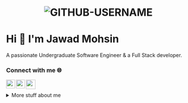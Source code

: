 # <p align="center"> <img src="https://komarev.com/ghpvc/?username=jawad-mohsin&label=Profile%20views&color=ce9927&style=flat" alt="GITHUB-USERNAME" /> </p>

# Hi :wave: I'm Jawad Mohsin 

A passionate Undergraduate Software Engineer & a Full Stack developer.

<h3 align="left">Connect with me 🌐</h3>
<a href="https://www.linkedin.com/in/jawadmohsin/" target="_blank" rel="noopener noreferrer">
  <img align="left" width="24px" src="https://cdn1.iconfinder.com/data/icons/logotypes/32/square-linkedin-1024.png"  />
</a>

<a href="https://www.instagram.com/jawad.mohsinn" target="_blank" rel="noopener noreferrer">
  <img align="left" width="24px" src="https://cdn2.iconfinder.com/data/icons/social-media-2285/512/1_Instagram_colored_svg_1-1024.png"  />
</a>

<a href="mailto:jawadmohsin1147@gmail.com" target="_blank" rel="noopener noreferrer">
  <img align="left" width="26px" src="https://cdn1.iconfinder.com/data/icons/google-new-logos-1/32/gmail_new_logo-256.png" />
</a>

<br>
<br>
<details>
<summary>
  More stuff about me
</summary>




### Carrer Objective 🎯

- 🎓 Enthusiastic Software Engineering student currently pursuing a Bachelor's degree, seeking an opportunity to apply my diverse programming skills effectively.
- 🚀 With a foundation in various languages and frameworks, I am poised to contribute and advance my professional development.
- 👨‍💻 A dedicated person who thrives on collaborative problem-solving and eager to bring his passion and skills to innovative projects.

## My skills 📜

### Web technologies 🌐

- JavaScript
- Node.js   
- React.js
- Vue.js
- Express.js
- MongoDB
- HTML, CSS
- Tailwind CSS
- MySQL

 
### Application Development 💻

- C# 
- Java
- Python

## What I'm currently learning 📚

- Diving into Advance React.js
- Next.js's magic

## Stats

#### GitHub stats 


<p align="center">
    <a href="https://github.com/anuraghazra/github-readme-stats">
	    <img alt="7oSkaaa's Github Stats" src="https://github-readme-stats.vercel.app/api?username=jawad-mohsin&show_icons=true&count_private=true&locale=en&theme=great-gatsby&layout=compact" height="230px"/></a>
	  <img src="https://github-readme-stats.vercel.app/api/top-langs?username=jawad-mohsin&langs_count=10&show_icons=true&locale=en&theme=great-gatsby" alt="jawad-mohsin" height="230px"/>
</p>


</details>

